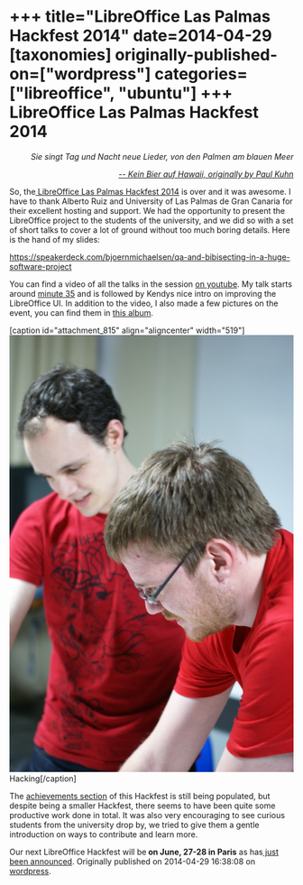 +++
title="LibreOffice Las Palmas Hackfest 2014"
date=2014-04-29
[taxonomies]
originally-published-on=["wordpress"]
categories=["libreoffice", "ubuntu"]
+++
LibreOffice Las Palmas Hackfest 2014
====================================

<p style="text-align:right;"><em>Sie singt Tag und Nacht neue Lieder, </em>
<em> von den Palmen am blauen Meer</em></p>
<p style="text-align:right;"><em><a href="https://www.youtube.com/watch?v=cLoTkwKgtXE">-- Kein Bier auf Hawaii, originally by Paul Kuhn</a></em></p>
So, the<a href="https://wiki.documentfoundation.org/Hackfest/GranCanaria2014"> LibreOffice Las Palmas Hackfest 2014</a> is over and it was awesome. I have to thank Alberto Ruiz and University of Las Palmas de Gran Canaria for their excellent hosting and support. We had the opportunity to present the LibreOffice project to the students of the university, and we did so with a set of short talks to cover a lot of ground without too much boring details. Here is the hand of my slides:

https://speakerdeck.com/bjoernmichaelsen/qa-and-bibisecting-in-a-huge-software-project

You can find a video of all the talks in the session <a href="https://www.youtube.com/watch?v=1JQqjSB2Tm4">on youtube</a>. My talk starts around <a href="https://www.youtube.com/watch?feature=player_detailpage&amp;v=1JQqjSB2Tm4#t=2136">minute 35</a> and is followed by Kendys nice intro on improving the LibreOffice UI. In addition to the video, I also made a few pictures on the event, you can find them in <a href="https://plus.google.com/u/0/photos/101094190333184858950/albums/6007493338551235953?authkey=CNj5zf-HirWL3wE">this album</a>.

[caption id="attachment_815" align="aligncenter" width="519"]<a href="https://plus.google.com/u/0/photos/101094190333184858950/albums/6007493338551235953"><img src="/static/img/wp/2014/04/dsc08467.jpg?w=519" alt="Hacking" width="519" height="775" class="size-large wp-image-815" /></a> Hacking[/caption]

The <a href="https://wiki.documentfoundation.org/Hackfest/GranCanaria2014#Achievements">achievements section</a> of this Hackfest is still being populated, but despite being a smaller Hackfest, there seems to have been quite some productive work done in total. It was also very encouraging to see curious students from the university drop by, we tried to give them a gentle introduction on ways to contribute and learn more.

Our next LibreOffice Hackfest will be<strong> on June, 27-28 in Paris</strong> as has<a href="http://nabble.documentfoundation.org/Paris-LibreOffice-hackfest-td4106906.html"> just been announced</a>.
Originally published on 2014-04-29 16:38:08 on [wordpress](https://skyfromme.wordpress.com/2014/04/29/libreoffice-las-palmas-hackfest-2014/).
